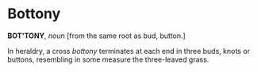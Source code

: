 # Bottony

**BOT'TONY**, _noun_ \[from the same root as bud, button.\]

In heraldry, a cross _bottony_ terminates at each end in three buds, knots or buttons, resembling in some measure the three-leaved grass.